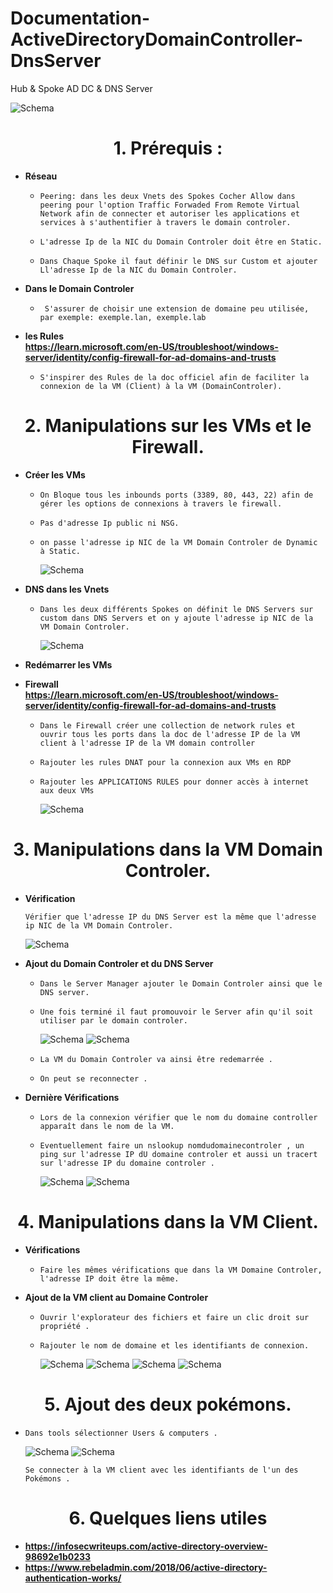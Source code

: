 # Documentation-ActiveDirectoryDomainController-DnsServer
Hub &amp; Spoke AD DC &amp; DNS Server

![Schema](./asset/Hub2.drawio.png)

# <center>1. Prérequis : </center>

* __Réseau__  
  
   - `Peering: dans les deux Vnets des Spokes Cocher Allow dans peering pour l'option Traffic Forwaded From Remote Virtual Network afin de connecter et autoriser les applications et services à s'authentifier à travers le domain controler.`  
  
   - `L'adresse Ip de la NIC du Domain Controler doit être en Static.`  
   
   - `Dans Chaque Spoke il faut définir le DNS sur Custom et ajouter Ll'adresse Ip de la NIC du Domain Controler.`

* __Dans le Domain Controler__  
   
   - ` S'assurer de choisir une extension de domaine peu utilisée, par exemple: exemple.lan, exemple.lab` 

* __les Rules__  
 __https://learn.microsoft.com/en-US/troubleshoot/windows-server/identity/config-firewall-for-ad-domains-and-trusts__  
  
  - `S'inspirer des Rules de la doc officiel afin de faciliter la connexion de la VM (Client) à la VM (DomainControler).`

# <center>2. Manipulations sur les VMs et le Firewall. </center> 

* __Créer les VMs__   
  
  - `On Bloque tous les inbounds ports (3389, 80, 443, 22) afin de gérer les options de connexions à travers le firewall.`  
  
  - `Pas d'adresse Ip public ni NSG.`
  
  - `on passe l'adresse ip NIC de la VM Domain Controler de Dynamic à Static.`
    
    ![Schema](./asset/Screenshot_1.png)

* __DNS dans les Vnets__  
  
  - `Dans les deux différents Spokes on définit le DNS Servers sur custom dans DNS Servers et on y ajoute l'adresse ip NIC de la VM Domain Controler.`
    
    ![Schema](./asset/Screenshot_2.png)

* __Redémarrer les VMs__  

* __Firewall__  
 __https://learn.microsoft.com/en-US/troubleshoot/windows-server/identity/config-firewall-for-ad-domains-and-trusts__  
  
  - `Dans le Firewall créer une collection de network rules et ouvrir tous les ports dans la doc de l'adresse IP de la VM client à l'adresse IP de la VM domain controller`  
  
  - `Rajouter les rules DNAT pour la connexion aux VMs en RDP`
  
  - `Rajouter les APPLICATIONS RULES pour donner accès à internet aux deux VMs`
    
    ![Schema](./asset/Screenshot_0.png)

# <center>3. Manipulations dans la VM Domain Controler.</center>


* __Vérification__   
  
  `Vérifier que l'adresse IP du DNS Server est la même que l'adresse ip NIC de la VM Domain Controler.`  
    
    ![Schema](./asset/Screenshot_4.png)

* __Ajout du Domain Controler et du DNS Server__   
  
  - `Dans le Server Manager ajouter le Domain Controler ainsi que le DNS server.`  

  
  - `Une fois terminé il faut promouvoir le Server afin qu'il soit utiliser par le domain controler.`
    
    ![Schema](./asset/Screenshot_9.png)
        ![Schema](./asset/Screenshot_10.png)

  - `La VM du Domain Controler va ainsi être redemarrée .`  
  - `On peut se reconnecter .`  

* __Dernière Vérifications__   
  
  - `Lors de la connexion vérifier que le nom du domaine controller apparaît dans le nom de la VM.`  

  
  - `Eventuellement faire un nslookup nomdudomainecontroler , un ping sur l'adresse IP dU domaine controler et aussi un tracert sur l'adresse IP du domaine controler .`  
      
    ![Schema](./asset/Screenshot_11.png)
        ![Schema](./asset/Screenshot_18.png)

# <center>4. Manipulations dans la VM Client.</center>  

* __Vérifications__  
  
  - `Faire les mêmes vérifications que dans la VM Domaine Controler, l'adresse IP doit être la même.`

* __Ajout de la VM client au Domaine Controler__  
  
  - `Ouvrir l'explorateur des fichiers et faire un clic droit sur propriété .`  
  - `Rajouter le nom de domaine et les identifiants de connexion.`
    
    ![Schema](./asset/Screenshot_20.png)
        ![Schema](./asset/Screenshot_21.png)
            ![Schema](./asset/Screenshot_22.png)
                ![Schema](./asset/Screenshot_23.png)


# <center>5. Ajout des deux pokémons. </center> 

  - `Dans tools sélectionner Users & computers .`
    
    ![Schema](./asset/Screenshot_24.png)
        ![Schema](./asset/Screenshot_25.png)  

     `Se connecter à la VM client avec les identifiants de l'un des Pokémons .`  

# <center>6. Quelques liens utiles </center>

  - __https://infosecwriteups.com/active-directory-overview-98692e1b0233__  
  - __https://www.rebeladmin.com/2018/06/active-directory-authentication-works/__
